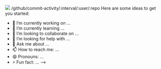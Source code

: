 ![](https://github-readme-stats.vercel.app/api?username=MrFrank2716&count_private=true&show_icons=true&theme=dracula)
/github/commit-activity/:interval/:user/:repo
Here are some ideas to get you started:

- 🔭 I’m currently working on ...
- 🌱 I’m currently learning ...
- 👯 I’m looking to collaborate on ...
- 🤔 I’m looking for help with ...
- 💬 Ask me about ...
- 📫 How to reach me: ...
- 😄 Pronouns: ...
- ⚡ Fun fact: ...
-->
